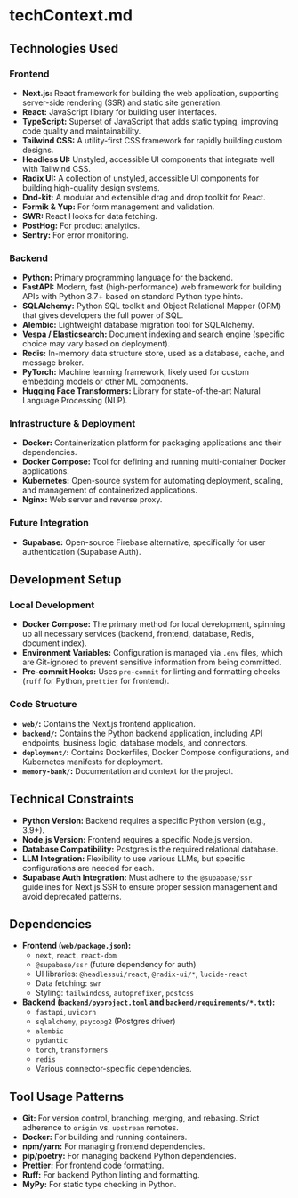 # techContext.md

## Technologies Used

### Frontend
*   **Next.js:** React framework for building the web application, supporting server-side rendering (SSR) and static site generation.
*   **React:** JavaScript library for building user interfaces.
*   **TypeScript:** Superset of JavaScript that adds static typing, improving code quality and maintainability.
*   **Tailwind CSS:** A utility-first CSS framework for rapidly building custom designs.
*   **Headless UI:** Unstyled, accessible UI components that integrate well with Tailwind CSS.
*   **Radix UI:** A collection of unstyled, accessible UI components for building high-quality design systems.
*   **Dnd-kit:** A modular and extensible drag and drop toolkit for React.
*   **Formik & Yup:** For form management and validation.
*   **SWR:** React Hooks for data fetching.
*   **PostHog:** For product analytics.
*   **Sentry:** For error monitoring.

### Backend
*   **Python:** Primary programming language for the backend.
*   **FastAPI:** Modern, fast (high-performance) web framework for building APIs with Python 3.7+ based on standard Python type hints.
*   **SQLAlchemy:** Python SQL toolkit and Object Relational Mapper (ORM) that gives developers the full power of SQL.
*   **Alembic:** Lightweight database migration tool for SQLAlchemy.
*   **Vespa / Elasticsearch:** Document indexing and search engine (specific choice may vary based on deployment).
*   **Redis:** In-memory data structure store, used as a database, cache, and message broker.
*   **PyTorch:** Machine learning framework, likely used for custom embedding models or other ML components.
*   **Hugging Face Transformers:** Library for state-of-the-art Natural Language Processing (NLP).

### Infrastructure & Deployment
*   **Docker:** Containerization platform for packaging applications and their dependencies.
*   **Docker Compose:** Tool for defining and running multi-container Docker applications.
*   **Kubernetes:** Open-source system for automating deployment, scaling, and management of containerized applications.
*   **Nginx:** Web server and reverse proxy.

### Future Integration
*   **Supabase:** Open-source Firebase alternative, specifically for user authentication (Supabase Auth).

## Development Setup

### Local Development
*   **Docker Compose:** The primary method for local development, spinning up all necessary services (backend, frontend, database, Redis, document index).
*   **Environment Variables:** Configuration is managed via `.env` files, which are Git-ignored to prevent sensitive information from being committed.
*   **Pre-commit Hooks:** Uses `pre-commit` for linting and formatting checks (`ruff` for Python, `prettier` for frontend).

### Code Structure
*   **`web/`:** Contains the Next.js frontend application.
*   **`backend/`:** Contains the Python backend application, including API endpoints, business logic, database models, and connectors.
*   **`deployment/`:** Contains Dockerfiles, Docker Compose configurations, and Kubernetes manifests for deployment.
*   **`memory-bank/`:** Documentation and context for the project.

## Technical Constraints

*   **Python Version:** Backend requires a specific Python version (e.g., 3.9+).
*   **Node.js Version:** Frontend requires a specific Node.js version.
*   **Database Compatibility:** Postgres is the required relational database.
*   **LLM Integration:** Flexibility to use various LLMs, but specific configurations are needed for each.
*   **Supabase Auth Integration:** Must adhere to the `@supabase/ssr` guidelines for Next.js SSR to ensure proper session management and avoid deprecated patterns.

## Dependencies

*   **Frontend (`web/package.json`):**
    *   `next`, `react`, `react-dom`
    *   `@supabase/ssr` (future dependency for auth)
    *   UI libraries: `@headlessui/react`, `@radix-ui/*`, `lucide-react`
    *   Data fetching: `swr`
    *   Styling: `tailwindcss`, `autoprefixer`, `postcss`
*   **Backend (`backend/pyproject.toml` and `backend/requirements/*.txt`):**
    *   `fastapi`, `uvicorn`
    *   `sqlalchemy`, `psycopg2` (Postgres driver)
    *   `alembic`
    *   `pydantic`
    *   `torch`, `transformers`
    *   `redis`
    *   Various connector-specific dependencies.

## Tool Usage Patterns

*   **Git:** For version control, branching, merging, and rebasing. Strict adherence to `origin` vs. `upstream` remotes.
*   **Docker:** For building and running containers.
*   **npm/yarn:** For managing frontend dependencies.
*   **pip/poetry:** For managing backend Python dependencies.
*   **Prettier:** For frontend code formatting.
*   **Ruff:** For backend Python linting and formatting.
*   **MyPy:** For static type checking in Python.
